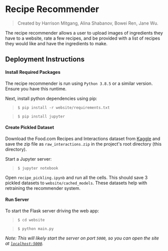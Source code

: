 # Recipe Recommender

> Created by Harrison Mitgang, Alina Shabanov, Bowei Ren, Jane Wu.

The recipe recommender allows a user to upload images of ingredients they have to a website, rate a few recipes, and be provided with a list of recipes they would like and have the ingredients to make.

## Deployment Instructions

#### Install Required Packages

The recipe recommender is run using `Python 3.8.5` or a similar version. Ensure you have this runtime.

Next, install python dependencies using pip:

> `$ pip install -r website/requirements.txt`

> `$ pip install jupyter`

#### Create Pickled Dataset

Download the Food.com Recipes and Interactions dataset from [Kaggle](https://www.kaggle.com/shuyangli94/food-com-recipes-and-user-interactions) and save the zip file as `raw_interactions.zip` in the project's root directory (this directory).

Start a Jupyter server:

> `$ jupyter notebook`

Open `recipe_pickling.ipynb` and run all the cells. This should save 3 pickled datasets to `website/cached_models`. These datasets help with retraining the recommender system.

#### Run Server

To start the Flask server driving the web app:

> `$ cd website`

> `$ python main.py`

_Note: This will likely start the server on port `5000`, so you can open the site at [`localhost:5000`](http://localhost:5000)._
